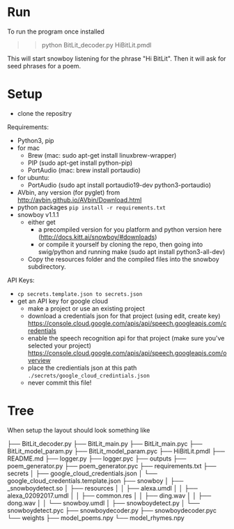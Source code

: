 


# Run
To run the program once installed 
>> python BitLit_decoder.py HiBitLit.pmdl

This will start snowboy listening for the phrase "Hi BitLit". Then it will ask for seed phrases for a poem.

# Setup

- clone the repositry

Requirements:
-	Python3, pip
- for mac
  - Brew (mac: sudo apt-get install linuxbrew-wrapper)
  - PIP (sudo apt-get install python-pip)
  - PortAudio (mac: brew install portaudio)
- for ubuntu:
  - PortAudio (sudo apt install portaudio19-dev python3-portaudio)
- AVbin, any version (for pyglet) from http://avbin.github.io/AVbin/Download.html
- python packages `pip install -r requirements.txt`
- snowboy v1.1.1 
  - either get
    - a precompiled version for you platform and python version here (http://docs.kitt.ai/snowboy/#downloads) 
    - or compile it yourself by cloning the repo, then going into swig/python and running make (sudo apt install python3-all-dev)
  - Copy the resources folder and the compiled files into the snowboy subdirectory.


API Keys:
- `cp secrets.template.json to secrets.json`
- get an API key for google cloud
  - make a project or use an existing project
  - download a credentials json for that project (using edit, create key) https://console.cloud.google.com/apis/api/speech.googleapis.com/credentials
  - enable the speech recognition api for that project (make sure you've selected your project) https://console.cloud.google.com/apis/api/speech.googleapis.com/overview
  - place the credientials json at this path `./secrets/google_cloud_credintials.json`
  - never commit this file!


# Tree

When setup the layout should look something like

  ├── BitLit_decoder.py
  ├── BitLit_main.py
  ├── BitLit_main.pyc
  ├── BitLit_model_param.py
  ├── BitLit_model_param.pyc
  ├── HiBitLit.pmdl
  ├── README.md
  ├── logger.py
  ├── logger.pyc
  ├── outputs
  ├── poem_generator.py
  ├── poem_generator.pyc
  ├── requirements.txt
  ├── secrets
  │   ├── google_cloud_credentials.json
  │   └── google_cloud_credentials.template.json
  ├── snowboy
  │   ├── _snowboydetect.so
  │   ├── resources
  │   │   ├── alexa.umdl
  │   │   ├── alexa_02092017.umdl
  │   │   ├── common.res
  │   │   ├── ding.wav
  │   │   ├── dong.wav
  │   │   └── snowboy.umdl
  │   ├── snowboydetect.py
  │   └── snowboydetect.pyc
  ├── snowboydecoder.py
  ├── snowboydecoder.pyc
  └── weights
    ├── model_poems.npy
    └── model_rhymes.npy
